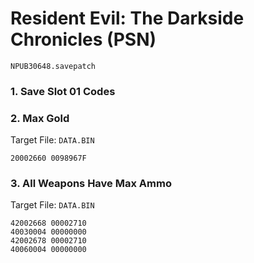 # Resident Evil: The Darkside Chronicles (PSN) 

`NPUB30648.savepatch`

### 1. Save Slot 01 Codes
### 2. Max Gold

Target File: `DATA.BIN`

```
20002660 0098967F
```

### 3. All Weapons Have Max Ammo

Target File: `DATA.BIN`

```
42002668 00002710
40030004 00000000
42002678 00002710
40060004 00000000
```

